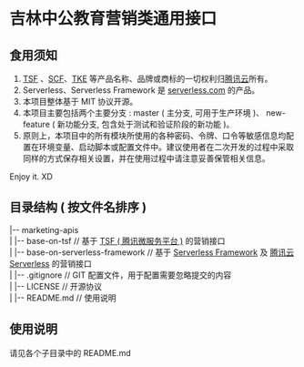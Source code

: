 # 吉林中公教育营销类通用接口

## 食用须知
1. [TSF](https://cloud.tencent.com/document/product/649) 、[SCF](https://cloud.tencent.com/document/product/583)、[TKE](https://cloud.tencent.com/document/product/457) 等产品名称、品牌或商标的一切权利归[腾讯云](https://cloud.tencent.com)所有。
1. Serverless、Serverless Framework 是 [serverless.com](https://serverless.com) 的产品。
1. 本项目整体基于 MIT 协议开源。
1. 本项目主要包括两个主要分支 : master ( 主分支, 可用于生产环境 )、 new-feature ( 新功能分支, 包含处于测试和验证阶段的新功能 )。
1. 原则上，本项目中的所有模块所使用的各种密码、令牌、口令等敏感信息均配置在环境变量、启动脚本或配置文件中。建议使用者在二次开发的过程中采取同样的方式保存相关设置，并在使用过程中请注意妥善保管相关信息。

Enjoy it. XD

## 目录结构 ( 按文件名排序 )
|-- marketing-apis  
|	|-- base-on-tsf  // 基于 [TSF ( 腾讯微服务平台 )](https://cloud.tencent.com/document/product/649) 的营销接口  
|	|-- base-on-serverless-framework // 基于 [Serverless Framework](https://serverless.com) 及 [腾讯云 Serverless](https://cloud.tencent.com/product/sls) 的营销接口  
|	|-- .gitignore // GIT 配置文件，用于配置需要忽略提交的内容  
|	|-- LICENSE // 开源协议  
|	|-- README.md // 使用说明  

## 使用说明
请见各个子目录中的 README.md
